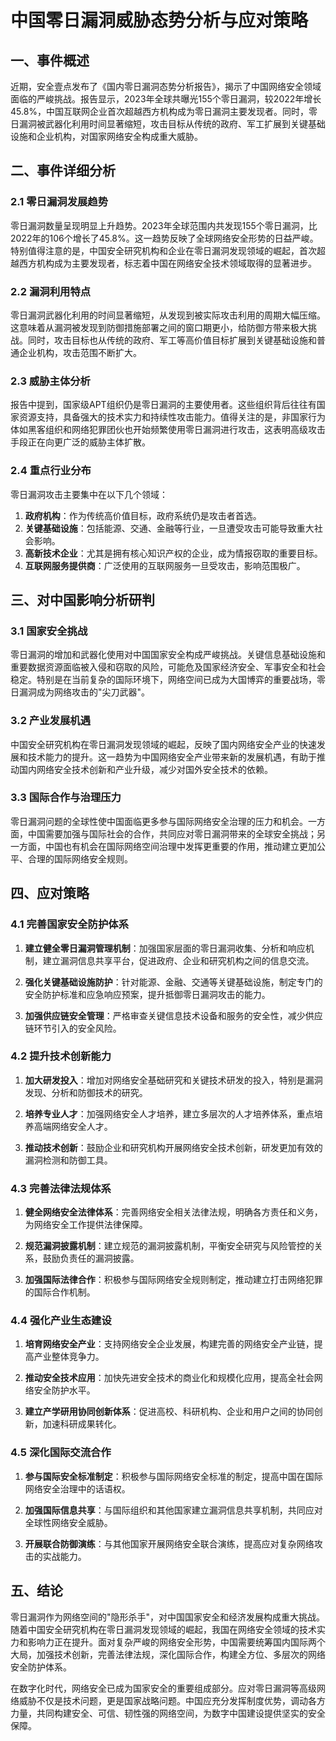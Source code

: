  # 中国零日漏洞威胁态势分析与应对策略

## 一、事件概述

近期，安全壹点发布了《国内零日漏洞态势分析报告》，揭示了中国网络安全领域面临的严峻挑战。报告显示，2023年全球共曝光155个零日漏洞，较2022年增长45.8%，中国互联网企业首次超越西方机构成为零日漏洞主要发现者。同时，零日漏洞被武器化利用时间显著缩短，攻击目标从传统的政府、军工扩展到关键基础设施和企业机构，对国家网络安全构成重大威胁。

## 二、事件详细分析

### 2.1 零日漏洞发展趋势

零日漏洞数量呈现明显上升趋势。2023年全球范围内共发现155个零日漏洞，比2022年的106个增长了45.8%。这一趋势反映了全球网络安全形势的日益严峻。特别值得注意的是，中国安全研究机构和企业在零日漏洞发现领域的崛起，首次超越西方机构成为主要发现者，标志着中国在网络安全技术领域取得的显著进步。

### 2.2 漏洞利用特点

零日漏洞武器化利用的时间显著缩短，从发现到被实际攻击利用的周期大幅压缩。这意味着从漏洞被发现到防御措施部署之间的窗口期更小，给防御方带来极大挑战。同时，攻击目标也从传统的政府、军工等高价值目标扩展到关键基础设施和普通企业机构，攻击范围不断扩大。

### 2.3 威胁主体分析

报告中提到，国家级APT组织仍是零日漏洞的主要使用者。这些组织背后往往有国家资源支持，具备强大的技术实力和持续性攻击能力。值得关注的是，非国家行为体如黑客组织和网络犯罪团伙也开始频繁使用零日漏洞进行攻击，这表明高级攻击手段正在向更广泛的威胁主体扩散。

### 2.4 重点行业分布

零日漏洞攻击主要集中在以下几个领域：

1. **政府机构**：作为传统高价值目标，政府系统仍是攻击者首选。
2. **关键基础设施**：包括能源、交通、金融等行业，一旦遭受攻击可能导致重大社会影响。
3. **高新技术企业**：尤其是拥有核心知识产权的企业，成为情报窃取的重要目标。
4. **互联网服务提供商**：广泛使用的互联网服务一旦受攻击，影响范围极广。

## 三、对中国影响分析研判

### 3.1 国家安全挑战

零日漏洞的增加和武器化使用对中国国家安全构成严峻挑战。关键信息基础设施和重要数据资源面临被入侵和窃取的风险，可能危及国家经济安全、军事安全和社会稳定。特别是在当前复杂的国际环境下，网络空间已成为大国博弈的重要战场，零日漏洞成为网络攻击的"尖刀武器"。

### 3.2 产业发展机遇

中国安全研究机构在零日漏洞发现领域的崛起，反映了国内网络安全产业的快速发展和技术能力的提升。这一趋势为中国网络安全产业带来新的发展机遇，有助于推动国内网络安全技术创新和产业升级，减少对国外安全技术的依赖。

### 3.3 国际合作与治理压力

零日漏洞问题的全球性使中国面临更多参与国际网络安全治理的压力和机会。一方面，中国需要加强与国际社会的合作，共同应对零日漏洞带来的全球安全挑战；另一方面，中国也有机会在国际网络空间治理中发挥更重要的作用，推动建立更加公平、合理的国际网络安全规则。

## 四、应对策略

### 4.1 完善国家安全防护体系

1. **建立健全零日漏洞管理机制**：加强国家层面的零日漏洞收集、分析和响应机制，建立漏洞信息共享平台，促进政府、企业和研究机构之间的信息交流。

2. **强化关键基础设施防护**：针对能源、金融、交通等关键基础设施，制定专门的安全防护标准和应急响应预案，提升抵御零日漏洞攻击的能力。

3. **加强供应链安全管理**：严格审查关键信息技术设备和服务的安全性，减少供应链环节引入的安全风险。

### 4.2 提升技术创新能力

1. **加大研发投入**：增加对网络安全基础研究和关键技术研发的投入，特别是漏洞发现、分析和防御技术的研究。

2. **培养专业人才**：加强网络安全人才培养，建立多层次的人才培养体系，重点培养高端网络安全人才。

3. **推动技术创新**：鼓励企业和研究机构开展网络安全技术创新，研发更加有效的漏洞检测和防御工具。

### 4.3 完善法律法规体系

1. **健全网络安全法律体系**：完善网络安全相关法律法规，明确各方责任和义务，为网络安全工作提供法律保障。

2. **规范漏洞披露机制**：建立规范的漏洞披露机制，平衡安全研究与风险管控的关系，鼓励负责任的漏洞披露。

3. **加强国际法律合作**：积极参与国际网络安全规则制定，推动建立打击网络犯罪的国际合作机制。

### 4.4 强化产业生态建设

1. **培育网络安全产业**：支持网络安全企业发展，构建完善的网络安全产业链，提高产业整体竞争力。

2. **推动安全技术应用**：加快先进安全技术的商业化和规模化应用，提高全社会网络安全防护水平。

3. **建立产学研用协同创新体系**：促进高校、科研机构、企业和用户之间的协同创新，加速科研成果转化。

### 4.5 深化国际交流合作

1. **参与国际安全标准制定**：积极参与国际网络安全标准的制定，提高中国在国际网络安全治理中的话语权。

2. **加强国际信息共享**：与国际组织和其他国家建立漏洞信息共享机制，共同应对全球性网络安全威胁。

3. **开展联合防御演练**：与其他国家开展网络安全联合演练，提高应对复杂网络攻击的实战能力。

## 五、结论

零日漏洞作为网络空间的"隐形杀手"，对中国国家安全和经济发展构成重大挑战。随着中国安全研究机构在零日漏洞发现领域的崛起，我国在网络安全领域的技术实力和影响力正在提升。面对复杂严峻的网络安全形势，中国需要统筹国内国际两个大局，加强技术创新，完善法律法规，深化国际合作，构建全方位、多层次的网络安全防护体系。

在数字化时代，网络安全已成为国家安全的重要组成部分。应对零日漏洞等高级网络威胁不仅是技术问题，更是国家战略问题。中国应充分发挥制度优势，调动各方力量，共同构建安全、可信、韧性强的网络空间，为数字中国建设提供坚实的安全保障。